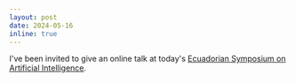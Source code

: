 ```yaml
---
layout: post
date: 2024-05-16
inline: true
---
```


I've been invited to give an online talk at today's [Ecuadorian Symposium on Artificial Intelligence](https://sites.google.com/view/espochai/events/esai2024).
